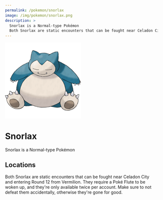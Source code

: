 ```yaml
---
permalink: /pokemon/snorlax
image: /img/pokemon/snorlax.png
description: >
  Snorlax is a Normal-type Pokémon
  Both Snorlax are static encounters that can be fought near Celadon City and entering Round 12 from Vermilion. They require a Poké Flute to be woken up, and they're only available twice per account. Make sure to not defeat them accidentally, otherwise they're gone for good.
---
```


![snorlax](/img/pokemon/snorlax.png)

# Snorlax

Snorlax is a Normal-type Pokémon

## Locations

Both Snorlax are static encounters that can be fought near Celadon City and
entering Round 12 from Vermilion. They require a Poké Flute to be woken up, and
they're only available twice per account. Make sure to not defeat them
accidentally, otherwise they're gone for good.
